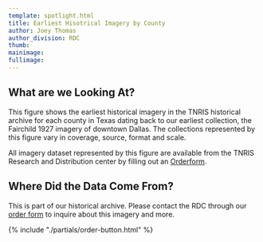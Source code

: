 ```yaml
---
template: spotlight.html
title: Earliest Hisotrical Imagery by County
author: Joey Thomas
author_division: RDC
thumb: 
mainimage: 
fullimage: 
---
```

## What are we Looking At?

This figure shows the earliest historical imagery in the TNRIS historical archive for each county in Texas dating back to our earliest collection, the Fairchild 1927 imagery of downtown Dallas.   The collections represented by this figure vary in coverage, source, format and scale.   

All imagery dataset represented by this figure are available from the TNRIS Research and Distribution center by filling out an [Orderform](http://tnris.org/order-data).   

## Where Did the Data Come From?

This is part of our historical archive. Please contact the RDC through our [order  form](https://tnris.org/order-data/) to inquire about this imagery and more.

{% include "./partials/order-button.html" %}
